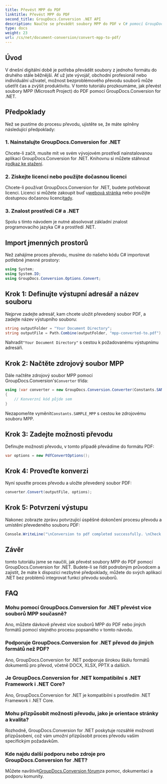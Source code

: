 ```yaml
---
title: Převést MPP do PDF
linktitle: Převést MPP do PDF
second_title: GroupDocs.Conversion .NET API
description: Naučte se převádět soubory MPP do PDF v C# pomocí GroupDocs.Conversion for .NET. Postupujte podle tohoto podrobného návodu pro integraci do vašich aplikací .NET.
type: docs
weight: 23
url: /cs/net/document-conversion/convert-mpp-to-pdf/
---
```

## Úvod
V dnešní digitální době je potřeba převádět soubory z jednoho formátu do druhého stále běžnější. Ať už jste vývojář, obchodní profesionál nebo individuální uživatel, možnost bezproblémového převodu souborů může ušetřit čas a zvýšit produktivitu. V tomto tutoriálu prozkoumáme, jak převést soubory MPP (Microsoft Project) do PDF pomocí GroupDocs.Conversion for .NET.
## Předpoklady
Než se pustíme do procesu převodu, ujistěte se, že máte splněny následující předpoklady:
### 1. Nainstalujte GroupDocs.Conversion for .NET
 Chcete-li začít, musíte mít ve svém vývojovém prostředí nainstalovanou aplikaci GroupDocs.Conversion for .NET. Knihovnu si můžete stáhnout z[odkaz ke stažení](https://releases.groupdocs.com/conversion/net/).
### 2. Získejte licenci nebo použijte dočasnou licenci
 Chcete-li používat GroupDocs.Conversion for .NET, budete potřebovat licenci. Licenci si můžete zakoupit buď u[webová stránka](https://purchase.groupdocs.com/buy) nebo použijte dostupnou dočasnou licenci[tady](https://purchase.groupdocs.com/temporary-license/).
### 3. Znalost prostředí C# a .NET
Spolu s tímto návodem je nutné absolvovat základní znalost programovacího jazyka C# a prostředí .NET.

## Import jmenných prostorů
Než zahájíme proces převodu, musíme do našeho kódu C# importovat potřebné jmenné prostory:
```csharp
using System;
using System.IO;
using GroupDocs.Conversion.Options.Convert;
```
## Krok 1: Definujte výstupní adresář a název souboru
Nejprve zadejte adresář, kam chcete uložit převedený soubor PDF, a zadejte název výstupního souboru:
```csharp
string outputFolder = "Your Document Directory";
string outputFile = Path.Combine(outputFolder, "mpp-converted-to.pdf");
```
 Nahradit`"Your Document Directory"` s cestou k požadovanému výstupnímu adresáři.
## Krok 2: Načtěte zdrojový soubor MPP
 Dále načtěte zdrojový soubor MPP pomocí GroupDocs.Conversion's`Converter` třída:
```csharp
using (var converter = new GroupDocs.Conversion.Converter(Constants.SAMPLE_MPP))
{
    // Konverzní kód půjde sem
}
```
Nezapomeňte vyměnit`Constants.SAMPLE_MPP` s cestou ke zdrojovému souboru MPP.
## Krok 3: Zadejte možnosti převodu
Definujte možnosti převodu, v tomto případě převádíme do formátu PDF:
```csharp
var options = new PdfConvertOptions();
```
## Krok 4: Proveďte konverzi
Nyní spusťte proces převodu a uložte převedený soubor PDF:
```csharp
converter.Convert(outputFile, options);
```
## Krok 5: Potvrzení výstupu
Nakonec zobrazte zprávu potvrzující úspěšné dokončení procesu převodu a umístění převedeného souboru PDF:
```csharp
Console.WriteLine("\nConversion to pdf completed successfully. \nCheck output in {0}", outputFolder);
```

## Závěr
tomto tutoriálu jsme se naučili, jak převést soubory MPP do PDF pomocí GroupDocs.Conversion for .NET. Budete-li se řídit podrobným průvodcem a zajistit, že máte k dispozici nezbytné předpoklady, můžete do svých aplikací .NET bez problémů integrovat funkci převodu souborů.
## FAQ
### Mohu pomocí GroupDocs.Conversion for .NET převést více souborů MPP současně?
Ano, můžete dávkově převést více souborů MPP do PDF nebo jiných formátů pomocí stejného procesu popsaného v tomto návodu.
### Podporuje GroupDocs.Conversion for .NET převod do jiných formátů než PDF?
Ano, GroupDocs.Conversion for .NET podporuje širokou škálu formátů dokumentů pro převod, včetně DOCX, XLSX, PPTX a dalších.
### Je GroupDocs.Conversion for .NET kompatibilní s .NET Framework i .NET Core?
Ano, GroupDocs.Conversion for .NET je kompatibilní s prostředím .NET Framework i .NET Core.
### Mohu přizpůsobit možnosti převodu, jako je orientace stránky a kvalita?
Rozhodně, GroupDocs.Conversion for .NET poskytuje rozsáhlé možnosti přizpůsobení, což vám umožní přizpůsobit proces převodu vašim specifickým požadavkům.
### Kde najdu další podporu nebo zdroje pro GroupDocs.Conversion for .NET?
 Můžete navštívit[GroupDocs.Conversion fórum](https://forum.groupdocs.com/c/conversion/11)za pomoc, dokumentaci a podporu komunity.